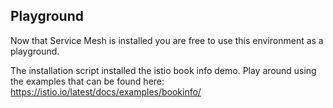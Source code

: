 ## Playground
Now that Service Mesh is installed you are free to use this environment as a playground.

The installation script installed the istio book info demo.  Play around using the examples that can be found here: https://istio.io/latest/docs/examples/bookinfo/
